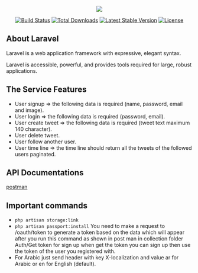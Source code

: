 <p align="center"><img src="https://laravel.com/assets/img/components/logo-laravel.svg"></p>

<p align="center">
<a href="https://travis-ci.org/laravel/framework"><img src="https://travis-ci.org/laravel/framework.svg" alt="Build Status"></a>
<a href="https://packagist.org/packages/laravel/framework"><img src="https://poser.pugx.org/laravel/framework/d/total.svg" alt="Total Downloads"></a>
<a href="https://packagist.org/packages/laravel/framework"><img src="https://poser.pugx.org/laravel/framework/v/stable.svg" alt="Latest Stable Version"></a>
<a href="https://packagist.org/packages/laravel/framework"><img src="https://poser.pugx.org/laravel/framework/license.svg" alt="License"></a>
</p>

## About Laravel

Laravel is a web application framework with expressive, elegant syntax. 

Laravel is accessible, powerful, and provides tools required for large, robust applications.

## The Service Features


- User signup => the following data is required (name, password, email and image).
- User login => the following data is required (password, email).
- User create tweet => the following data is required (tweet text maximum 140 character).
- User delete tweet.
- User follow another user.
- User time line => the time line should return all the tweets of the followed users paginated.

## API Documentations 
 [postman](https://www.getpostman.com/collections/3bafabb9368fa8f905b3) 
 
## Important commands 
  - ``php artisan storage:link``
  - ``php artisan passport:install`` You need to make a request to /oauth/token to generate a token based on the data which will appear after you run this command as shown in post man in collection folder Auth/Get token for sign up when get the token you can sign up then use the token of the user you registered with.
  - For Arabic just send header with key X-localization and value ar for Arabic or en for English (default).
  


